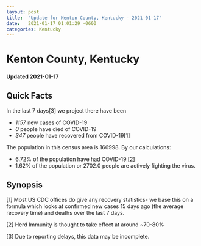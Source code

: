 ```yaml
---
layout: post
title:  "Update for Kenton County, Kentucky - 2021-01-17"
date:   2021-01-17 01:01:29 -0600
categories: Kentucky
---
```


# Kenton County, Kentucky
#### Updated 2021-01-17

## Quick Facts

In the last 7 days[3] we project there have been
- *1157* new cases of COVID-19
- *0* people have died of COVID-19
- *347* people have recovered from COVID-19[1]

The population in this census area is 166998. By our calculations:
- 6.72% of the population have had COVID-19.[2]
- 1.62% of the population or 2702.0 people are actively fighting the virus.

## Synopsis




[1] Most US CDC offices do give any recovery statistics- we base this on a formula which looks at confirmed new cases
15 days ago (the average recovery time) and deaths over the last 7 days.

[2] Herd Immunity is thought to take effect at around ~70-80%

[3] Due to reporting delays, this data may be incomplete.
 
    